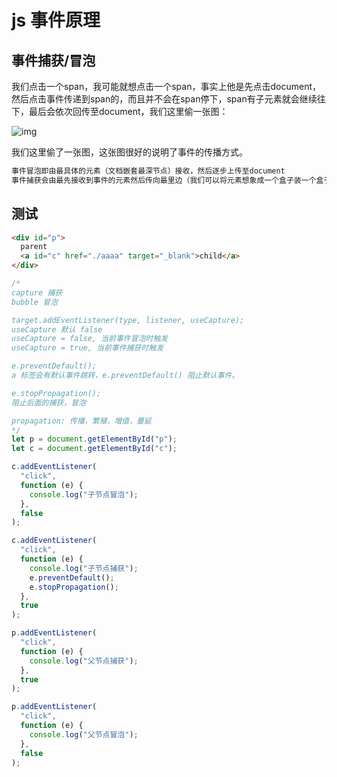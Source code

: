 # js 事件原理

## 事件捕获/冒泡

我们点击一个span，我可能就想点击一个span，事实上他是先点击document，然后点击事件传递到span的，而且并不会在span停下，span有子元素就会继续往下，最后会依次回传至document，我们这里偷一张图：

![img](/Users/zhang/blog/07132637-3ecf3bb32e3b45968f27d21bf1fe3aa5.png)

我们这里偷了一张图，这张图很好的说明了事件的传播方式。

```bash
事件冒泡即由最具体的元素（文档嵌套最深节点）接收，然后逐步上传至document
事件捕获会由最先接收到事件的元素然后传向最里边（我们可以将元素想象成一个盒子装一个盒子，而不是一个积木堆积）
```

## 测试

```html
<div id="p">
  parent
  <a id="c" href="./aaaa" target="_blank">child</a>
</div>
```

```javascript
/*
capture 捕获
bubble 冒泡

target.addEventListener(type, listener, useCapture);
useCapture 默认 false
useCapture = false, 当前事件冒泡时触发
useCapture = true, 当前事件捕获时触发

e.preventDefault();
a 标签会有默认事件跳转，e.preventDefault() 阻止默认事件。

e.stopPropagation();
阻止后面的捕获，冒泡

propagation: 传播，繁殖，增值，蔓延
*/
let p = document.getElementById("p");
let c = document.getElementById("c");

c.addEventListener(
  "click",
  function (e) {
    console.log("子节点冒泡");
  },
  false
);

c.addEventListener(
  "click",
  function (e) {
    console.log("子节点捕获");
    e.preventDefault();
    e.stopPropagation();
  },
  true
);

p.addEventListener(
  "click",
  function (e) {
    console.log("父节点捕获");
  },
  true
);

p.addEventListener(
  "click",
  function (e) {
    console.log("父节点冒泡");
  },
  false
);
```

